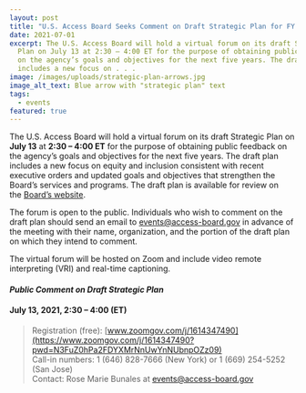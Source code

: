 ```yaml
---
layout: post
title: "U.S. Access Board Seeks Comment on Draft Strategic Plan for FY 2022-2026 "
date: 2021-07-01
excerpt: The U.S. Access Board will hold a virtual forum on its draft Strategic
  Plan on July 13 at 2:30 – 4:00 ET for the purpose of obtaining public feedback
  on the agency’s goals and objectives for the next five years. The draft plan
  includes a new focus on . . .
image: /images/uploads/strategic-plan-arrows.jpg
image_alt_text: Blue arrow with "strategic plan" text
tags:
  - events
featured: true
---
```

The U.S. Access Board will hold a virtual forum on its draft Strategic Plan on **July 13** at **2:30 – 4:00 ET** for the purpose of obtaining public feedback on the agency’s goals and objectives for the next five years. The draft plan includes a new focus on equity and inclusion consistent with recent executive orders and updated goals and objectives that strengthen the Board’s services and programs. The draft plan is available for review on the [Board’s website](https://www.access-board.gov/about/strategic-plan-fy2022.html).

The forum is open to the public. Individuals who wish to comment on the draft plan should send an email to [events@access-board.gov](mailto:events@access-board.gov) in advance of the meeting with their name, organization, and the portion of the draft plan on which they intend to comment. 

The virtual forum will be hosted on Zoom and include video remote interpreting (VRI) and real-time captioning. 

#### *Public Comment on Draft Strategic Plan*
#### July 13, 2021, 2:30 – 4:00 (ET)
> Registration (free): [www.zoomgov.com/j/1614347490](https://www.zoomgov.com/j/1614347490?pwd=N3FuZ0hPa2FDYXMrNnUwYnNUbnpOZz09) \
> Call-in numbers: 1 (646) 828-7666 (New York) or 1 (669) 254-5252 (San Jose) \
> Contact: Rose Marie Bunales at [events@access-board.gov](mailto:events@access-board.gov)
